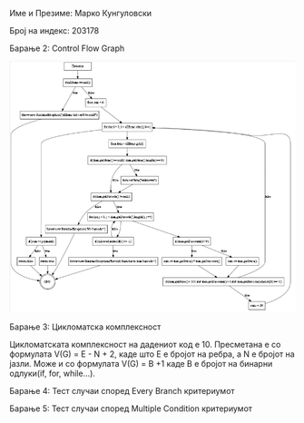 Име и Презиме: Марко Кунгуловски

Број на индекс: 203178

Барање 2: Control Flow Graph

![control flow graph](cfg.png) 

Барање 3: Цикломатска комплексност

Цикломатската комплексност на дадениот код е 10. Пресметана е со формулата V(G) = E - N + 2, каде што E е бројот на ребра, а N е бројот на јазли. Може и со формулата V(G) = B +1 каде B е бројот на бинарни одлуки(if, for, while...).

Барање 4: Тест случаи според Every Branch критериумот

Барање 5: Тест случаи според Multiple Condition критериумот
